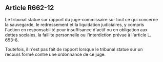 Article R662-12
----
Le tribunal statue sur rapport du juge-commissaire sur tout ce qui concerne la
sauvegarde, le redressement et la liquidation judiciaires, y compris l'action en
responsabilité pour insuffisance d'actif ou en obligation aux dettes sociales,
la faillite personnelle ou l'interdiction prévue à l'article L. 653-8.

Toutefois, il n'est pas fait de rapport lorsque le tribunal statue sur un
recours formé contre une ordonnance de ce juge.
